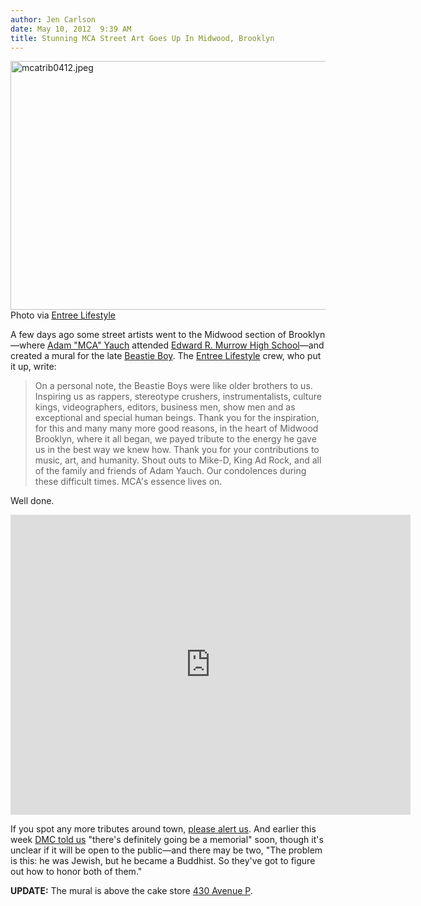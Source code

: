 ```yaml
---
author: Jen Carlson
date: May 10, 2012  9:39 AM
title: Stunning MCA Street Art Goes Up In Midwood, Brooklyn
---
```


<p><span class="mt-enclosure mt-enclosure-image" style="display: inline;"> <img alt="mcatrib0412.jpeg" src="https://web.archive.org/web/20120511113629im_/http://gothamist.com/attachments/arts_jen/mcatrib0412.jpeg" width="640" height="398" class="image-none"> </span><br>
<span class="photo_caption">Photo via <a href="https://web.archive.org/web/20120511113629/http://entreelifestyle.com/wpblog/mca-gratitude-tribute-mural/">Entree Lifestyle</a></span></p>

<p>A few days ago some street artists went to the Midwood section of Brooklyn&#x2014;where <a href="https://web.archive.org/web/20120511113629/http://gothamist.com/tags/adamyauch">Adam &quot;MCA&quot; Yauch</a> attended <a href="https://web.archive.org/web/20120511113629/http://gothamist.com/2012/05/04/beastie_boys_tour.php">Edward R. Murrow High School</a>&#x2014;and created a mural for the late <a href="https://web.archive.org/web/20120511113629/http://gothamist.com/tags/beastieboys">Beastie Boy</a>. The <a href="https://web.archive.org/web/20120511113629/http://entreelifestyle.com/wpblog/mca-gratitude-tribute-mural/">Entree Lifestyle</a> crew, who put it up, write:</p>

<blockquote>On a personal note, the Beastie Boys were like older brothers to us. Inspiring us as rappers, stereotype crushers, instrumentalists, culture kings, videographers, editors, business men, show men and as exceptional and special human beings. Thank you for the inspiration, for this and many many more good reasons, in the heart of Midwood Brooklyn, where it all began, we payed tribute to the energy he gave us in the best way we knew how. Thank you for your contributions to music, art, and humanity. Shout outs to Mike-D, King Ad Rock, and all of the family and friends of Adam Yauch. Our condolences during these difficult times. MCA&apos;s essence lives on.</blockquote>Well done. 

<p><iframe width="640" height="480" src="https://web.archive.org/web/20120511113629if_/http://www.youtube.com/embed/ZdJ5e70Q8mw" frameborder="0" allowfullscreen></iframe></p>

<p>If you spot any more tributes around town, <a href="https://web.archive.org/web/20120511113629/mailto:tips@gothamist.com">please alert us</a>. And earlier this week <a href="https://web.archive.org/web/20120511113629/http://gothamist.com/2012/05/09/dmc.php">DMC told us</a> &quot;there&apos;s definitely going be a memorial&quot; soon, though it&apos;s unclear if it will be open to the public&#x2014;and there may be two, &quot;The problem is this: he was Jewish, but he became a Buddhist. So they&apos;ve got to figure out how to honor both of them.&quot;</p>

<p><strong>UPDATE:</strong> The mural is above the cake store <a href="https://web.archive.org/web/20120511113629/http://maps.google.com/maps?q=430+avenue+P+brooklyn&amp;hl=en&amp;ll=40.608984,-73.971505&amp;spn=0.006166,0.014784&amp;sll=40.608989,-73.971516&amp;layer=c&amp;cbp=13,177.83,,0,-0.36&amp;cbll=40.608981,-73.97151&amp;gl=us&amp;hnear=430+Avenue+P,+Brooklyn,+New+York+11230&amp;t=h&amp;z=17&amp;panoid=_jfRH8ecFG0W8kcQ6czPOw">430 Avenue P</a>.</p>